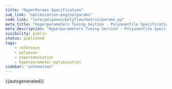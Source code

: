 ```yaml
---
title: "HyperParams Specification"
sub_link: "optimization-engine/params"
code_link: "core/polyaxon/polyflow/matrix/params.py"
meta_title: "Hyperparameters Tuning Section - Polyaxonfile Specification Sections - Polyaxon References"
meta_description: "Hyperparameters Tuning Section - Polyaxonfile Specification Sections."
visibility: public
status: published
tags:
    - reference
    - polyaxon
    - experimentation
    - hyperparameter-optimization
sidebar: "automation"
---
```


{{autogenerated}}
